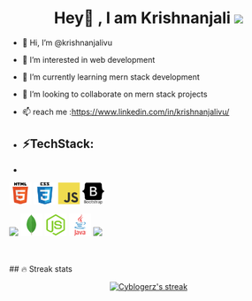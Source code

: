 <h1 align="center">Hey👋 , I am  Krishnanjali <img src="https://emoji.slack-edge.com/T0172CCPGUW/party-blob/d7253707fa13e9ee.gif" width="30"/></h1>

- 👋 Hi, I’m @krishnanjalivu
- 👀 I’m interested in web development
- 🌱 I’m currently learning mern stack development
- 💞️ I’m looking to collaborate on mern stack projects
- 📫 reach me :https://www.linkedin.com/in/krishnanjalivu/

 
- ## ⚡**TechStack:**
- <div style="display:flex">
<code><img height="40" src="https://raw.githubusercontent.com/devicons/devicon/master/icons/html5/html5-original-wordmark.svg"></code>
<code><img height="40" src="https://raw.githubusercontent.com/github/explore/80688e429a7d4ef2fca1e82350fe8e3517d3494d/topics/css/css.png"></code>
<code><img height="40" src="https://raw.githubusercontent.com/devicons/devicon/master/icons/javascript/javascript-original.svg"></code>
<code><img height="40" src="https://raw.githubusercontent.com/devicons/devicon/master/icons/bootstrap/bootstrap-plain-wordmark.svg"></code>

<code><img height="40" src="https://image.pngaaa.com/400/23400-middle.png"></code>
<code><img height="40" src="https://raw.githubusercontent.com/devicons/devicon/1119b9f84c0290e0f0b38982099a2bd027a48bf1/icons/mongodb/mongodb-original.svg"></code>
<code><img height="40" src="https://raw.githubusercontent.com/devicons/devicon/1119b9f84c0290e0f0b38982099a2bd027a48bf1/icons/nodejs/nodejs-original.svg"></code>
<code><img height="40" src="https://raw.githubusercontent.com/devicons/devicon/1119b9f84c0290e0f0b38982099a2bd027a48bf1/icons/java/java-original-wordmark.svg"></code>
<code><img height="40" src="https://raw.githubusercontent.com/yurijserrano/Github-Profile-Readme-Logos/f994c418a134b58c4aec11152f6a4a33fa89da26/frameworks/react.svg"></code>


<br>
<br>
 
 </div>
## 🔥 Streak stats

<p align="center">
  <a href="https://github.com/DenverCoder1/github-readme-streak-stats">
    <img title="🔥 Get streak stats for your profile at git.io/streak-stats" alt="Cyblogerz's streak" src="https://github-readme-streak-stats.herokuapp.com/?user=krishnanjalivu&theme=monokai-metallian&hide_border=true"/>
  </a>

</p>


